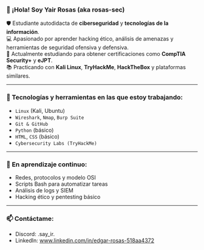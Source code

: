 ### 👋 ¡Hola! Soy Yair Rosas (aka rosas-sec)
🛡️ Estudiante autodidacta de **ciberseguridad** y **tecnologías de la información**.  
💻 Apasionado por aprender hacking ético, análisis de amenazas y herramientas de seguridad ofensiva y defensiva.  
🚀 Actualmente estudiando para obtener certificaciones como **CompTIA Security+** y **eJPT**.  
📚 Practicando con **Kali Linux**, **TryHackMe**, **HackTheBox** y plataformas similares.  

---

### 🧰 Tecnologías y herramientas en las que estoy trabajando:
- `Linux` (Kali, Ubuntu)
- `Wireshark`, `Nmap`, `Burp Suite`
- `Git & GitHub`
- `Python` (básico)
- `HTML`, `CSS` (básico)
- `Cybersecurity Labs (TryHackMe)`

---

### 🌱 En aprendizaje continuo:
- Redes, protocolos y modelo OSI
- Scripts Bash para automatizar tareas
- Análisis de logs y SIEM
- Hacking ético y pentesting básico

---

### 📫 Contáctame:
- Discord: .say_ir.
- LinkedIn: www.linkedin.com/in/edgar-rosas-518aa4372
